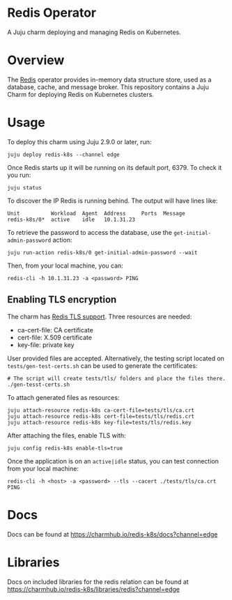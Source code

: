 # Redis Operator

A Juju charm deploying and managing Redis on Kubernetes.

# Overview

The [Redis](https://www.redis.io/) operator provides in-memory data structure 
store, used as a database, cache, and message broker. This repository contains a
Juju Charm for deploying Redis on Kubernetes clusters.

# Usage

To deploy this charm using Juju 2.9.0 or later, run:

    juju deploy redis-k8s --channel edge

Once Redis starts up it will be running on its default port, 6379. 
To check it you run:

    juju status

To discover the IP Redis is running behind. The output will have lines like:

    Unit          Workload  Agent  Address     Ports  Message
    redis-k8s/0*  active    idle   10.1.31.23

To retrieve the password to access the database, use the `get-initial-admin-password` action:

    juju run-action redis-k8s/0 get-initial-admin-password --wait

Then, from your local machine, you can:

    redis-cli -h 10.1.31.23 -a <password> PING

## Enabling TLS encryption

The charm has [Redis TLS support](https://redis.io/docs/manual/security/encryption/). Three resources are needed:

- ca-cert-file: CA certificate
- cert-file: X.509 certificate
- key-file: private key

User provided files are accepted. Alternatively, the testing script located on `tests/gen-test-certs.sh` can be used to generate the certificates:

    # The script will create tests/tls/ folders and place the files there.
    ./gen-tesst-certs.sh

To attach generated files as resources:

    juju attach-resource redis-k8s ca-cert-file=tests/tls/ca.crt
    juju attach-resource redis-k8s cert-file=tests/tls/redis.crt
    juju attach-resource redis-k8s key-file=tests/tls/redis.key

After attaching the files, enable TLS with:

    juju config redis-k8s enable-tls=true

Once the application is on an `active|idle` status, you can test connection from your local machine:

    redis-cli -h <host> -a <password> --tls --cacert ./tests/tls/ca.crt PING

# Docs

Docs can be found at https://charmhub.io/redis-k8s/docs?channel=edge

# Libraries

Docs on included libraries for the redis relation can be found at https://charmhub.io/redis-k8s/libraries/redis?channel=edge
